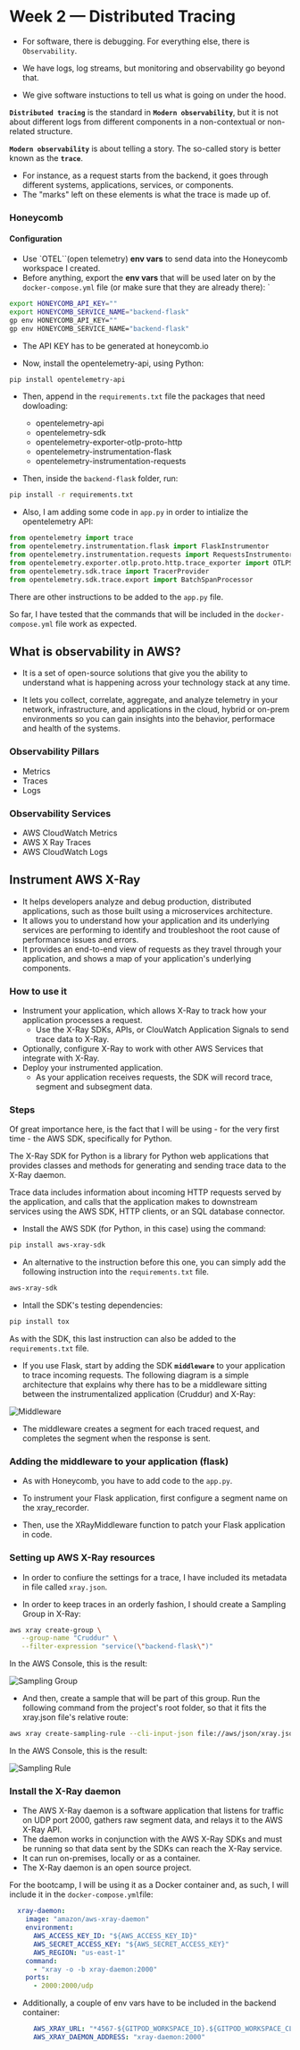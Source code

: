 # Week 2 — Distributed Tracing

- For software, there is debugging. For everything else, there is `Observability`.

- We have logs, log streams, but monitoring and observability go beyond that.

- We give software instuctions to tell us what is going on under the hood.

**`Distributed tracing`** is the standard in **`Modern observability`**, but it is not about different logs from different components in a non-contextual or non-related structure. 

**`Modern observability`** is about telling a story. The so-called story is better known as the **`trace`**. 

- For instance, as a request starts from the backend, it goes through different systems, applications, services, or components. 
- The "marks" left on these elements is what the trace is made up of.

### Honeycomb

#### Configuration
- Use `OTEL``(open telemetry) **env vars** to send data into the Honeycomb workspace I created.
- Before anything, export the **env vars** that will be used later on by the `docker-compose.yml` file (or make sure that they are already there):
`
```sh
export HONEYCOMB_API_KEY=""
export HONEYCOMB_SERVICE_NAME="backend-flask"
gp env HONEYCOMB_API_KEY=""
gp env HONEYCOMB_SERVICE_NAME="backend-flask"
```
- The API KEY has to be generated at honeycomb.io

- Now, install the opentelemetry-api, using Python:

```sh
pip install opentelemetry-api
```

- Then, append in the `requirements.txt` file the packages that need dowloading:
  - opentelemetry-api 
  - opentelemetry-sdk 
  - opentelemetry-exporter-otlp-proto-http 
  - opentelemetry-instrumentation-flask 
  - opentelemetry-instrumentation-requests

- Then, inside the `backend-flask` folder, run:

```sh
pip install -r requirements.txt
```

- Also, I am adding some code in `app.py` in order to intialize the opentelemetry API:

```python
from opentelemetry import trace
from opentelemetry.instrumentation.flask import FlaskInstrumentor
from opentelemetry.instrumentation.requests import RequestsInstrumentor
from opentelemetry.exporter.otlp.proto.http.trace_exporter import OTLPSpanExporter
from opentelemetry.sdk.trace import TracerProvider
from opentelemetry.sdk.trace.export import BatchSpanProcessor
```

There are other instructions to be added to the `app.py` file.

So far, I have tested that the commands that will be included in the `docker-compose.yml` file work as expected.

## What is observability in AWS?

- It is a set of open-source solutions that give you the ability to understand what is happening across your technology stack at any time.

- It lets you collect, correlate, aggregate, and analyze telemetry in your network, infrastructure, and applications in the cloud, hybrid or on-prem environments so you can gain insights into the behavior, performace and health of the systems.

### Observability Pillars

- Metrics 
- Traces 
- Logs

### Observability Services

- AWS CloudWatch Metrics
- AWS X Ray Traces
- AWS CloudWatch Logs

## Instrument AWS X-Ray

- It helps developers analyze and debug production, distributed applications, such as those built using a microservices architecture.
- It allows you to understand how your application and its underlying services are performing to identify and troubleshoot the root cause of performance issues and errors.
- It provides an end-to-end view of requests as they travel through your application, and shows a map of your application's underlying components.

### How to use it

- Instrument your application, which allows X-Ray to track how your application processes a request.
    - Use the X-Ray SDKs, APIs, or ClouWatch Application Signals to send trace data to X-Ray.
- Optionally, configure X-Ray to work with other AWS Services that integrate with X-Ray.
- Deploy your instrumented application.
    - As your application receives requests, the SDK will record trace, segment and subsegment data.

### Steps

Of great importance here, is the fact that I will be using - for the very first time - the AWS SDK, specifically for Python.

The X-Ray SDK for Python is a library for Python web applications that provides classes and methods for generating and sending trace data to the X-Ray daemon. 

Trace data includes information about incoming HTTP requests served by the application, and calls that the application makes to downstream services using the AWS SDK, HTTP clients, or an SQL database connector. 

- Install the AWS SDK (for Python, in this case) using the command:
```sh
pip install aws-xray-sdk
```
- An alternative to the instruction before this one, you can simply add the following instruction into the `requirements.txt` file.
```sh
aws-xray-sdk
```

- Intall the SDK's testing dependencies:
```sh
pip install tox
```
As with the SDK, this last instruction can also be added to the `requirements.txt` file.

- If you use Flask, start by adding the SDK **`middleware`** to your application to trace incoming requests. The following diagram is a simple architecture that explains why there has to be a middleware sitting between the instrumentalized application (Cruddur) and X-Ray:

![Middleware](/_docs/assets/xray-how-it-works.png "Middleware")

- The middleware creates a segment for each traced request, and completes the segment when the response is sent. 

### Adding the middleware to your application (flask)

- As with Honeycomb, you have to add code to the `app.py`.

- To instrument your Flask application, first configure a segment name on the xray_recorder. 

- Then, use the XRayMiddleware function to patch your Flask application in code.

### Setting up AWS X-Ray resources

- In order to confiure the settings for a trace, I have included its metadata in file called `xray.json`.

- In order to keep traces in an orderly fashion, I should create a Sampling Group in X-Ray:

```sh
aws xray create-group \
   --group-name "Cruddur" \
   --filter-expression "service(\"backend-flask\")"
```
In the AWS Console, this is the result:

![Sampling Group](/_docs/assets/sampling-group.png "Sampling Group")

- And then, create a sample that will be part of this group. Run the following command from the project's root folder, so that it fits the xray.json file's relative route:

```sh
aws xray create-sampling-rule --cli-input-json file://aws/json/xray.json
```
In the AWS Console, this is the result:

![Sampling Rule](/_docs/assets/sampling-rule.png "Sampling Rule")

### Install the X-Ray daemon

- The AWS X-Ray daemon is a software application that listens for traffic on UDP port 2000, gathers raw segment data, and relays it to the AWS X-Ray API. 
- The daemon works in conjunction with the AWS X-Ray SDKs and must be running so that data sent by the SDKs can reach the X-Ray service. 
- It can run on-premises, locally or as a container.
- The X-Ray daemon is an open source project.

For the bootcamp, I will be using it as a Docker container and, as such, I will include it in the `docker-compose.yml`file:

```yml
  xray-daemon:
    image: "amazon/aws-xray-daemon"
    environment:
      AWS_ACCESS_KEY_ID: "${AWS_ACCESS_KEY_ID}"
      AWS_SECRET_ACCESS_KEY: "${AWS_SECRET_ACCESS_KEY}"
      AWS_REGION: "us-east-1"
    command:
      - "xray -o -b xray-daemon:2000"
    ports:
      - 2000:2000/udp
```
- Additionally, a couple of env vars have to be included in the backend container:

```yml
      AWS_XRAY_URL: "*4567-${GITPOD_WORKSPACE_ID}.${GITPOD_WORKSPACE_CLUSTER_HOST}*"
      AWS_XRAY_DAEMON_ADDRESS: "xray-daemon:2000"
```





